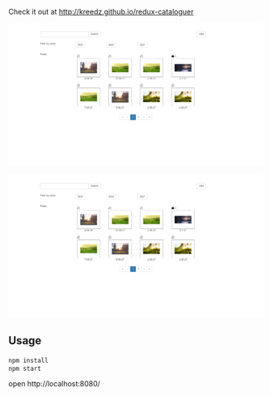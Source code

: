 Check it out at http://kreedz.github.io/redux-cataloguer<br>

![](https://github.com/kreedz/redux-cataloguer/raw/assets/main.png "Main page")

![](https://github.com/kreedz/redux-cataloguer/raw/assets/main.png "Detailed photo with description")

## Usage
```
npm install
npm start
```
open http://localhost:8080/
